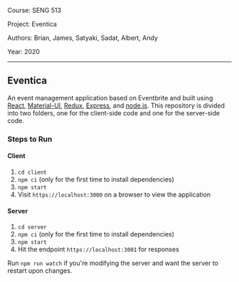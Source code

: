 Course: SENG 513

Project: Eventica

Authors: Brian, James, Satyaki, Sadat, Albert, Andy 

Year: 2020

---

## Eventica

An event management application based on Eventbrite and built using [React](https://reactjs.org/), 
[Material-UI](https://material-ui.com/), [Redux](https://redux.js.org/), 
[Express](https://expressjs.com/), and [node.js](https://nodejs.org/en/). 
This repository is divided into two folders, one for the client-side
code and one for the server-side code.

### Steps to Run

#### Client

1. `cd client`
2. `npm ci` (only for the first time to install dependencies)
3. `npm start`
4. Visit `https://localhost:3000` on a browser to view the application

#### Server

1. `cd server`
2. `npm ci` (only for the first time to install dependencies)
3. `npm start`
4. Hit the endpoint `https://localhost:3001` for responses

Run `npm run watch` if you're modifying the server and want the server to restart upon changes.
